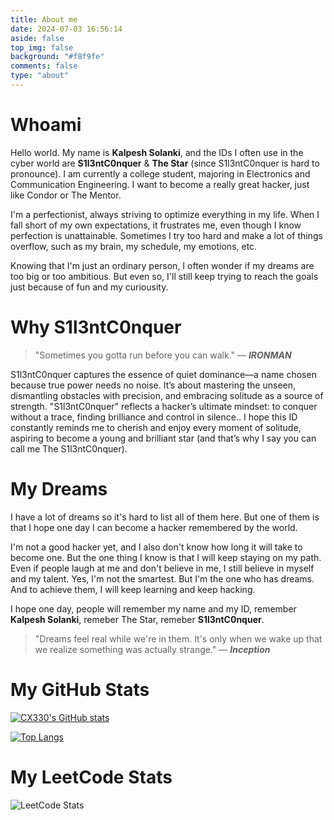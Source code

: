 ```yaml
---
title: About me
date: 2024-07-03 16:56:14
aside: false
top_img: false
background: "#f8f9fe"
comments: false
type: "about"
---
```


# Whoami

Hello world. My name is **Kalpesh Solanki**, and the IDs I often use in the cyber world are **S1l3ntC0nquer** & **The Star** (since S1l3ntC0nquer is hard to pronounce). I am currently a college student, majoring in Electronics and Communication Engineering. I want to become a really great hacker, just like Condor or The Mentor.

I'm a perfectionist, always striving to optimize everything in my life. When I fall short of my own expectations, it frustrates me, even though I know perfection is unattainable. Sometimes I try too hard and
make a lot of things overflow, such as my brain, my schedule, my emotions, etc.

Knowing that I'm just an ordinary person, I often wonder if my dreams are too big or too ambitious. But even so, I'll still keep trying to reach the goals just because of fun and my curiousity.

# Why S1l3ntC0nquer

> "Sometimes you gotta run before you can walk." — **_IRONMAN_**

S1l3ntC0nquer captures the essence of quiet dominance—a name chosen because true power needs no noise. It’s about mastering the unseen, dismantling obstacles with precision, and embracing solitude as a source of strength. "S1l3ntC0nquer" reflects a hacker’s ultimate mindset: to conquer without a trace, finding brilliance and control in silence.. I hope this ID constantly reminds me to cherish and enjoy every moment of solitude, aspiring to become a young and brilliant star (and that’s why I say you can call me The S1l3ntC0nquer).

# My Dreams

I have a lot of dreams so it's hard to list all of them here. But one of them is that I hope one day I can become a hacker remembered by the world.

I'm not a good hacker yet, and I also don't know how long it will take to become one. But the one thing I know is that I will keep staying on my path. Even if people laugh at me and don't believe in me, I still believe in myself and my talent. Yes, I'm not the smartest. But I'm the one who has dreams. And to achieve them, I will keep learning and keep hacking.

I hope one day, people will remember my name and my ID, remember **Kalpesh Solanki**, remeber The Star, remeber **S1l3ntC0nquer**.

> "Dreams feel real while we're in them. It's only when we wake up that we realize something was actually strange." — **_Inception_**

# My GitHub Stats

[![CX330's GitHub stats](https://github-readme-stats.vercel.app/api?username=S1l3ntC0nquer&count_private=true&theme=radical&show_icons=true&hide_border=true)](https://github.com/S1l3ntC0nquer)

[![Top Langs](https://github-readme-stats.vercel.app/api/top-langs/?username=S1l3ntC0nquer&hide=html,css,scss&theme=radical)](https://github.com/S1l3ntC0nquer)

# My LeetCode Stats

![LeetCode Stats](https://leetcard.jacoblin.cool/CX330Blake?theme=unicorn&font=Fira%20Code&ext=activity)
